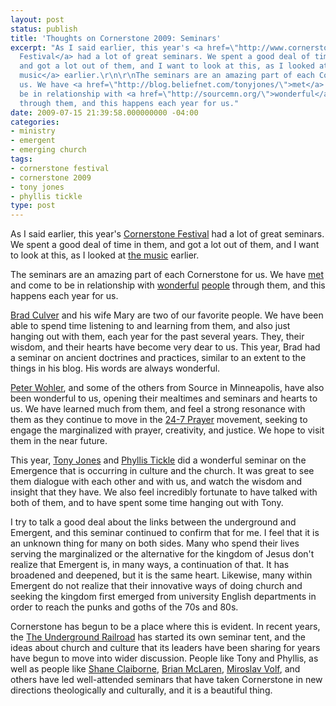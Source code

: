 ```yaml
---
layout: post
status: publish
title: 'Thoughts on Cornerstone 2009: Seminars'
excerpt: "As I said earlier, this year's <a href=\"http://www.cornerstonefestival.com/\">Cornerstone
  Festival</a> had a lot of great seminars. We spent a good deal of time in them,
  and got a lot out of them, and I want to look at this, as I looked at <a href=\"http://jonathanstegall.com/2009/07/14/thoughts-on-cornerstone-2009-music/\">the
  music</a> earlier.\r\n\r\nThe seminars are an amazing part of each Cornerstone for
  us. We have <a href=\"http://blog.beliefnet.com/tonyjones/\">met</a> and come to
  be in relationship with <a href=\"http://sourcemn.org/\">wonderful</a> <a href=\"http://livingwaterfromanancientwell.blogspot.com/\">people</a>
  through them, and this happens each year for us."
date: 2009-07-15 21:39:58.000000000 -04:00
categories:
- ministry
- emergent
- emerging church
tags:
- cornerstone festival
- cornerstone 2009
- tony jones
- phyllis tickle
type: post
---
```

As I said earlier, this year's <a href="http://www.cornerstonefestival.com/">Cornerstone Festival</a> had a lot of great seminars. We spent a good deal of time in them, and got a lot out of them, and I want to look at this, as I looked at <a href="http://jonathanstegall.com/2009/07/14/thoughts-on-cornerstone-2009-music/">the music</a> earlier.

The seminars are an amazing part of each Cornerstone for us. We have <a href="http://blog.beliefnet.com/tonyjones/">met</a> and come to be in relationship with <a href="http://sourcemn.org/">wonderful</a> <a href="http://livingwaterfromanancientwell.blogspot.com/">people</a> through them, and this happens each year for us.

<a href="http://livingwaterfromanancientwell.blogspot.com/">Brad Culver</a> and his wife Mary are two of our favorite people. We have been able to spend time listening to and learning from them, and also just hanging out with them, each year for the past several years. They, their wisdom, and their hearts have become very dear to us. This year, Brad had a seminar on ancient doctrines and practices, similar to an extent to the things in his blog. His words are always wonderful.

<a href="http://sourcemn.org/">Peter Wohler</a>, and some of the others from Source in Minneapolis, have also been wonderful to us, opening their mealtimes and seminars and hearts to us. We have learned much from them, and feel a strong resonance with them as they continue to move in the <a href="http://24-7prayer.com/">24-7 Prayer</a> movement, seeking to engage the marginalized with prayer, creativity, and justice. We hope to visit them in the near future.

This year, <a href="http://blog.beliefnet.com/tonyjones/">Tony Jones</a> and <a href="http://www.phyllistickle.com/">Phyllis Tickle</a> did a wonderful seminar on the Emergence that is occurring in culture and the church. It was great to see them dialogue with each other and with us, and watch the wisdom and insight that they have. We also feel incredibly fortunate to have talked with both of them, and to have spent some time hanging out with Tony.

I try to talk a good deal about the links between the underground and Emergent, and this seminar continued to confirm that for me. I feel that it is an unknown thing for many on both sides. Many who spend their lives serving the marginalized or the alternative for the kingdom of Jesus don't realize that Emergent is, in many ways, a continuation of that. It has broadened and deepened, but it is the same heart. Likewise, many within Emergent do not realize that their innovative ways of doing church and seeking the kingdom first emerged from university English departments in order to reach the punks and goths of the 70s and 80s.

Cornerstone has begun to be a place where this is evident. In recent years, the <a href="http://www.theundergroundrailroad.org/">The Underground Railroad</a> has started its own seminar tent, and the ideas about church and culture that its leaders have been sharing for years have begun to move into wider discussion. People like Tony and Phyllis, as well as people like <a href="http://www.thesimpleway.org/shane/">Shane Claiborne</a>, <a href="http://www.brianmclaren.net/">Brian McLaren</a>, <a href="http://www.yale.edu/divinity/faculty/Fac.MVolf.shtml">Miroslav Volf</a>, and others have led well-attended seminars that have taken Cornerstone in new directions theologically and culturally, and it is a beautiful thing.
